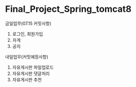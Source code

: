 # Final_Project_Spring_tomcat8

금일업무(07.15 커밋사항)
1. 로그인, 회원가입
2. 자게
3. 공지

내일업무(커밋예정사항)  
1. 자유게시판 파일업로드
2. 자유게시판 댓글처리
3. 자유게시판 추천  
